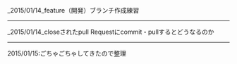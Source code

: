_2015/01/14_feature（開発）ブランチ作成練習
***
_2015/01/14_closeされたpull Requestにcommit・pullするとどうなるのか
***
2015/01/15:ごちゃごちゃしてきたので整理
